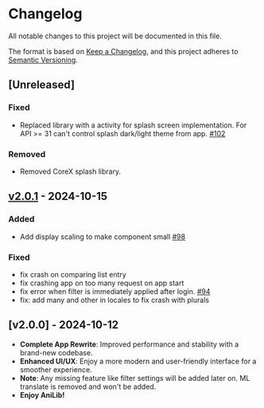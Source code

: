 # Changelog

All notable changes to this project will be documented in this file.

The format is based on [Keep a Changelog](https://keepachangelog.com/en/1.1.0/),
and this project adheres to [Semantic Versioning](https://semver.org/spec/v2.0.0.html).

## [Unreleased]
### Fixed
- Replaced library with a activity for splash screen implementation. For API >= 31 can't control splash dark/light theme from app. [#102](https://github.com/AniLibApp/AniLib/pull/102/files)

### Removed
- Removed CoreX splash library.

## [v2.0.1] - 2024-10-15
### Added
- Add display scaling to make component small [#98](https://github.com/AniLibApp/AniLib/pull/98/files)

### Fixed
- fix crash on comparing list entry
- fix crashing app on too many request on app start
- fix error when filter is immediately applied after login. [#94](https://github.com/AniLibApp/AniLib/issues/94)
- fix: add many and other in locales to fix crash with plurals

## [v2.0.0] - 2024-10-12
- **Complete App Rewrite**: Improved performance and stability with a brand-new codebase.
- **Enhanced UI/UX**: Enjoy a more modern and user-friendly interface for a smoother experience.
- **Note**: Any missing feature like filter settings will be added later on. ML translate is removed and won\'t be added.
- **Enjoy AniLib!**

[v2.0.1]: https://github.com/AniLibApp/AniLib/compare/v2.0.0...v2.0.1
